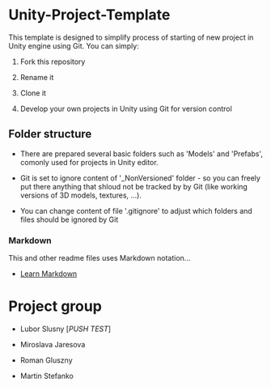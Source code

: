 # Unity-Project-Template


This template is designed to simplify process of starting of new project in Unity engine using Git.
You can simply:

1. Fork this repository

2. Rename it

3. Clone it

4. Develop your own projects in Unity using Git for version control



## Folder structure

* There are prepared several basic folders such as 'Models' and 'Prefabs', comonly used for projects in Unity editor. 

* Git is set to ignore content of '_NonVersioned' folder - so you can freely put there anything that shloud not be tracked by by Git (like working versions of 3D models, textures, ...).

* You can change content of file '.gitignore' to adjust which folders and files should be ignored by Git




### Markdown

This and other readme files uses Markdown notation...

* [Learn Markdown](http://daringfireball.net/projects/markdown/basics)


# Project group

* Lubor Slusny [*PUSH TEST*]

* Miroslava Jaresova

* Roman Gluszny

* Martin Stefanko
